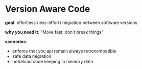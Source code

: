 # Version Aware Code

**goal**: effortless (less-effort) migration between software versions

**why you need it**: "Move fast, don't break things"

**scenarios**:

* enforce that you api remain always retrocompatible
* safe data migration
* hotreload code keeping in memory data
